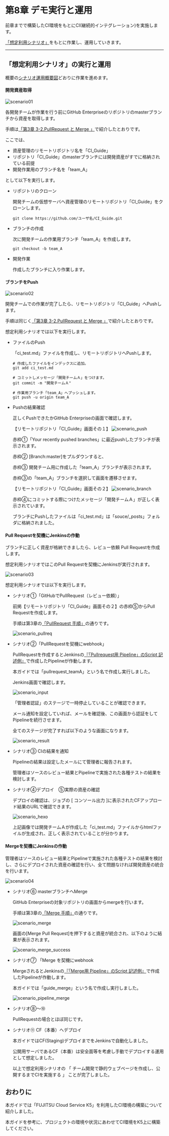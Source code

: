 # 第8章 デモ実行と運用

前章までで構築したCI環境をもとにCI(継続的インテグレーション)を実施します。


[「想定利用シナリオ」](#scenario)をもとに作業し、運用していきます。


------------------------------------------------------------------------------------

## 「想定利用シナリオ」の実行と運用

概要の[シナリオ運用概要図](#ci_02)どおりに作業を進めます。

#### 開発資産取得

![scenario01](./image/scenario01.jpg)

各開発チームが作業を行う前にGitHub Enterpriseのリポジトリのmasterブランチから資産を取得します。

手順は[「第3章 3-2.PullRequest と Merge 」](#git_function)で紹介したとおりです。

ここでは、

- 資産管理のリモートリポジトリ名を「CI_Guide」
- リポジトリ「CI_Guide」のmasterブランチには開発資産がすでに格納されている前提
- 開発作業用のブランチ名を「team_A」

として以下を実行します。

- リポジトリのクローン

  開発チームの仮想サーバへ資産管理のリモートリポジトリ「CI_Guide」をクローンします。

  `git clone https://github.com/ユーザ名/CI_Guide.git`

- ブランチの作成

  次に開発チームの作業用ブランチ「team_A」を作成します。

  `git checkout -b team_A`

- 開発作業

  作成したブランチに入り作業します。

#### ブランチをPush

![scenario02](./image/scenario02.jpg)

開発チームでの作業が完了したら、リモートリポジトリ「CI_Guide」へPushします。

手順は同じく[「第3章 3-2.PullRequest と Merge 」](#git_function)で紹介したとおりです。

想定利用シナリオでは以下を実行します。

- ファイルのPush

  「ci_test.md」ファイルを作成し、リモートリポジトリへPushします。

  ```
  # 作成したファイルをインデックスに追加。
  git add ci_test.md

  # コミットしメッセージ「開発チームＡ」をつけます。
  git commit -m "開発チームＡ"

  # 作業用ブランチ「team_A」へプッシュします。
  git push -u origin team_A
  ```

- Pushの結果確認  
  
  正しくPushできたかGitHub Enterpriseの画面で確認します。

  【リモートリポジトリ「CI_Guide」画面その１】
  ![scenario_push](./image/scenario_push.jpg)

  赤枠①「Your recently pushed branches」に最近pushしたブランチが表示されます。

  赤枠② [Branch:master]をプルダウンすると、

  赤枠③ 開発チーム用に作成した「team_A」ブランチが表示されます。

  赤枠③の「team_A」ブランチを選択して画面を遷移させます。

  【リモートリポジトリ「CI_Guide」画面その２】
  ![scenario_branch](./image/scenario_branch.jpg)

  赤枠④にコミットする際につけたメッセージ「開発チームＡ」が正しく表示されています。

  ブランチにPushしたファイルは「ci_test.md」は「souce/\_posts」フォルダに格納されました。


#### Pull Requestを契機にJenkinsの作動

ブランチに正しく資産が格納できましたら、レビュー依頼 Pull Requestを作成します。

想定利用シナリオではこのPull Requestを契機にJenkinsが実行されます。

![scenario03](./image/scenario03.jpg)

想定利用シナリオでは以下を実行します。

- シナリオ①「GitHubでPullRequest（レビュー依頼）」

  前掲【リモートリポジトリ「CI_Guide」画面その２】の赤枠⑤からPull Requestを作成します。

  手順は第3章の[「PullRequest 手順」](#pullreq)の通りです。

  ![scenario_pullreq](./image/scenario_pullreq.jpg)

- シナリオ②「PullRequestを契機にwebhook」

  PullRequestを作成するとJenkinsの[『「Pullrequest用 Pipeline」のScript 記述例』](#script_pullreq)で作成したPipelineが作動します。

  本ガイドでは「pullrequest_teamA」という名で作成し実行しました。

  Jenkins画面で確認します。

  ![scenario_input](./image/scenario_input.jpg)

  「管理者認証」のステージで一時停止していることが確認できます。

  メール通知を設定していれば、メールを確認後、この画面から認証をしてPipelineを続行させます。

  全てのステージが完了すれば以下のような画面になります。

  ![scenario_result](./image/scenario_result.jpg)


- シナリオ③ CIの結果を通知

  Pipelineの結果は設定したメールにて管理者に報告されます。

  管理者はソースのレビュー結果とPipelineで実施された各種テストの結果を検討します。


- シナリオ④デプロイ　⑤実際の資産の確認

  デプロイの確認は、ジョブの [ コンソール出力 ]に表示されたCFアップロード結果のURLで確認できます。

  ![scenario_hexo](./image/scenario_hexo.jpg)

  上記画像では開発チームＡが作成した「ci_test.md」ファイルからhtmlファイルが生成され、正しく表示されていることが分かります。

#### Mergeを契機にJenkinsの作動

管理者はソースのレビュー結果とPipelineで実施された各種テストの結果を検討し、さらにデプロイされた資産の確認を行い、全て問題なければ開発資産の統合を行います。

![scenario04](./image/scenario04.jpg)

- シナリオ⑥ masterブランチへMerge

  GitHub Enterpriseの対象リポジトリの画面からmergeを行います。

  手順は第3章の[「Merge 手順」](#merge)の通りです。

  ![scenario_merge](./image/scenario_merge.jpg)

  画面の[Merge Pull Request]を押下すると資産が統合され、以下のように結果が表示されます。

  ![scenario_merge_success](./image/scenario_merge_success.jpg)

- シナリオ⑦ 「Merge を契機にwebhook

  MergeされるとJenkinsの[『「Merge用 Pipeline」のScript 記述例』](#script_merge)で作成したPipelineが作動します。

  本ガイドでは「guide_merge」という名で作成し実行しました。

  ![scenario_pipeline_merge](./image/scenario_pipeline_merge.jpg)

- シナリオ⑧～⑩

  PullRequestの場合とほぼ同じです。

- シナリオ⑪ CF（本番）へデプロイ

  本ガイドではCF(Staging)デプロイまでをJenkinsで自動化しました。

  公開用サーバであるCF（本番）は安全面等を考慮し手動でデプロイする運用として想定しました。

  以上で想定利用シナリオの 「 チーム開発で静的ウェブページを作成し、公開するまでCIを実施する 」 ことが完了しました。

## おわりに

本ガイドでは「FUJITSU Cloud Service K5」を利用したCI環境の構築について紹介しました。

本ガイドを参考に、プロジェクトの環境や状況にあわせてCI環境をK5上に構築してください。
